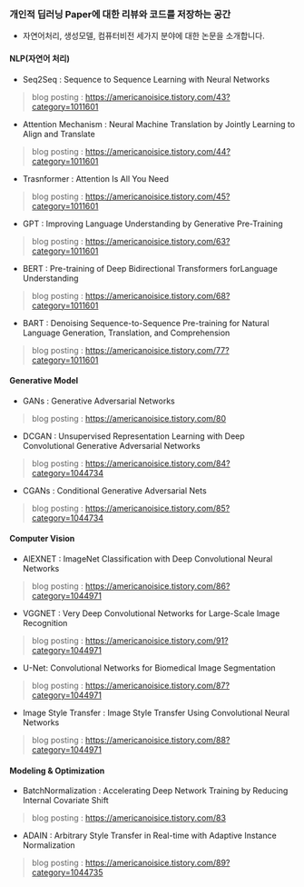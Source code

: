 ### 개인적 딥러닝 Paper에 대한 리뷰와 코드를 저장하는 공간

* 자연어처리, 생성모델, 컴퓨터비전 세가지 분야에 대한 논문을 소개합니다.

#### NLP(자연어 처리)

* Seq2Seq : Sequence to Sequence Learning with Neural Networks
> blog posting : <https://americanoisice.tistory.com/43?category=1011601>
* Attention Mechanism : Neural Machine Translation by Jointly Learning to Align and Translate
> blog posting : <https://americanoisice.tistory.com/44?category=1011601>
* Trasnformer : Attention Is All You Need
> blog posting : <https://americanoisice.tistory.com/45?category=1011601>
* GPT : Improving Language Understanding by Generative Pre-Training
> blog posting : <https://americanoisice.tistory.com/63?category=1011601>
* BERT : Pre-training of Deep Bidirectional Transformers forLanguage Understanding
> blog posting : <https://americanoisice.tistory.com/68?category=1011601>
* BART : Denoising Sequence-to-Sequence Pre-training for Natural Language Generation, Translation, and Comprehension
> blog posting : <https://americanoisice.tistory.com/77?category=1011601>

#### Generative Model

* GANs : Generative Adversarial Networks
> blog posting : <https://americanoisice.tistory.com/80>
* DCGAN : Unsupervised Representation Learning with Deep Convolutional Generative Adversarial Networks
> blog posting : <https://americanoisice.tistory.com/84?category=1044734>
* CGANs : Conditional Generative Adversarial Nets
> blog posting : <https://americanoisice.tistory.com/85?category=1044734>


#### Computer Vision

* AlEXNET : ImageNet Classification with Deep Convolutional Neural Networks
> blog posting : <https://americanoisice.tistory.com/86?category=1044971>
* VGGNET : Very Deep Convolutional Networks for Large-Scale Image Recognition
> blog posting : <https://americanoisice.tistory.com/91?category=1044971>
* U-Net: Convolutional Networks for Biomedical Image Segmentation
> blog posting : <https://americanoisice.tistory.com/87?category=1044971>
* Image Style Transfer : Image Style Transfer Using Convolutional Neural Networks
> blog posting : <https://americanoisice.tistory.com/88?category=1044971>

#### Modeling & Optimization

* BatchNormalization : Accelerating Deep Network Training by Reducing Internal Covariate Shift
> blog posting : <https://americanoisice.tistory.com/83>
* ADAIN : Arbitrary Style Transfer in Real-time with Adaptive Instance Normalization
> blog posting : <https://americanoisice.tistory.com/89?category=1044735>
